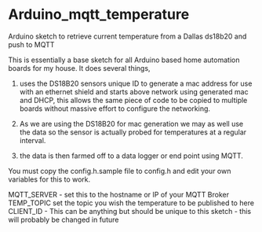 Arduino_mqtt_temperature
========================

Arduino sketch to retrieve current temperature from a Dallas ds18b20 and push to MQTT

This is essentially a base sketch for all Arduino based home automation boards for my house. It does several things,

1) uses the DS18B20 sensors unique ID to generate a mac address for use with an ethernet shield and starts above network using generated mac and DHCP, this allows the same piece of code to be copied to multiple boards without massive effort to configure the networking.

2) As we are using the DS18B20 for mac generation we may as well use the data so the sensor is actually probed for temperatures at a regular interval.

3) the data is then farmed off to a data logger or end point using MQTT.

You must copy the config.h.sample file to config.h and edit your own variables for this to work.

MQTT_SERVER - set this to the hostname or IP of your MQTT Broker
TEMP_TOPIC set the topic you wish the temperature to be published to here
CLIENT_ID - This can be anything but should be unique to this sketch - this will probably be changed in future
